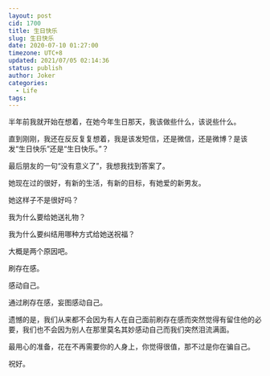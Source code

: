 ```yaml
---
layout: post
cid: 1700
title: 生日快乐
slug: 生日快乐
date: 2020-07-10 01:27:00
timezone: UTC+8
updated: 2021/07/05 02:14:36
status: publish
author: Joker
categories: 
  - Life
tags: 
---
```


半年前我就开始在想着，在她今年生日那天，我该做些什么，该说些什么。

直到刚刚，我还在反反复复想着，我是该发短信，还是微信，还是微博？是该发“生日快乐”还是“生日快乐。”？

最后朋友的一句“没有意义了”，我想我找到答案了。

她现在过的很好，有新的生活，有新的目标，有她爱的新男友。

她这样子不是很好吗？

我为什么要给她送礼物？

我为什么要纠结用哪种方式给她送祝福？

大概是两个原因吧。

刷存在感。

感动自己。

通过刷存在感，妄图感动自己。

遗憾的是，我们从来都不会因为有人在自己面前刷存在感而突然觉得有留住他的必要，我们也不会因为别人在那里莫名其妙感动自己而我们突然泪流满面。

最用心的准备，花在不再需要你的人身上，你觉得很值，那不过是你在骗自己。

祝好。​​​